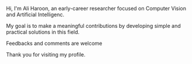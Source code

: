 

Hi, I'm Ali Haroon, an early-career researcher focused on Computer Vision and Artificial Intelligenc. 

My goal is to make a meaningful contributions by developing simple and practical solutions in this field. 

Feedbacks and comments are welcome

Thank you for visiting my profile. 
<!---
AliHaroonT/AliHaroonT is a ✨ special ✨ repository because its `README.md` (this file) appears on your GitHub profile.
You can click the Preview link to take a look at your changes.
--->
